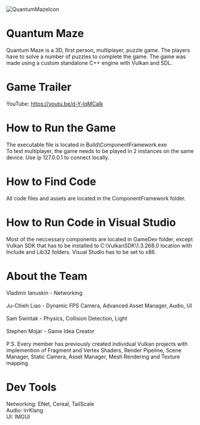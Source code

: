 ![QuantumMazeIcon](https://github.com/JreedVio/Capstone/assets/71102430/196b7c38-1411-4571-b8f9-009e442993a6)

# Quantum Maze
Quantum Maze is a 3D, first person, multiplayer, puzzle game. The players have to solve a number of puzzles to complete the game. The game was made using a custom standalone C++ engine with Vulkan and SDL.

# Game Trailer
YouTube: https://youtu.be/d-Y-lqMCalk

# How to Run the Game
The executable file is located in Build\ComponentFramework.exe<br />
To test multiplayer, the game needs to be played in 2 instances on the same device. Use ip 127.0.0.1 to connect locally.

# How to Find Code
All code files and assets are located in the ComponentFramework folder.

# How to Run Code in Visual Studio
Most of the neccessary components are located in GameDev folder, except Vulkan SDK that has to be installed to C:\VulkanSDK\1.3.268.0 location with Include and Lib32 folders. Visual Studio has to be set to x86.

# About the Team
Vladimir Ianuskin - Networking<br /><br />
Ju-Chieh Liao - Dynamic FPS Camera, Advanced Asset Manager, Audio, UI<br /><br />
Sam Swintak - Physics, Collision Detection, Light<br /><br />
Stephen Mojar - Game Idea Creator<br /><br />
P.S. Every member has previously created individual Vulkan projects with implemention of Fragment and Vertex Shaders, Render Pipeline, Scene Manager, Static Camera, Asset Manager, Mesh Rendering and Texture mapping.

# Dev Tools
Networking: ENet, Cereal, TailScale<br />
Audio: irrKlang<br />
UI: IMGUI<br />

